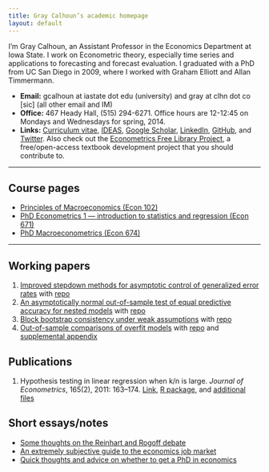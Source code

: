 ```yaml
---
title: Gray Calhoun’s academic homepage
layout: default
---
```


I’m Gray Calhoun, an Assistant Professor in the Economics Department
at Iowa State. I work on Econometric theory, especially time series
and applications to forecasting and forecast evaluation. I graduated
with a PhD from UC San Diego in 2009, where I worked with Graham
Elliott and Allan Timmermann.

* **Email:** gcalhoun at iastate dot edu (university) and gray at clhn
  dot co [sic] (all other email and IM)
* **Office:** 467 Heady Hall, (515) 294-6271.
  Office hours are 12-12:45 on Mondays and Wednesdays for spring, 2014.
* **Links:** [Curriculum vitae][cv],
  [IDEAS](http://ideas.repec.org/f/pca491.html),
  [Google Scholar](http://scholar.google.com/citations?hl=en&user=OS8d9ycAAAAJ),
  [LinkedIn](https://linkedin.com/in/grayclhn),
  [GitHub](https://github.com/grayclhn),
  and [Twitter](https://twitter.com/grayclhn).
  Also check out the [Econometrics Free Library Project][EFLP],
  a free/open-access textbook development project that you
  should contribute to.

[cv]: http://www.econ.iastate.edu/sites/default/files/profile/cv/calhoun-cv.pdf
[EFLP]: http://www.econometricslibrary.org

<hr />

## Course pages
* [Principles of Macroeconomics (Econ 102)](102)
* [PhD Econometrics 1 — introduction to statistics
  and regression (Econ 671)](671)
* [PhD Macroeconometrics (Econ 674)](674)

<hr />

## Working papers
1. [Improved stepdown methods for asymptotic control of generalized
   error rates](dl/calhoun-stepdown.pdf)
   with [repo](https://github.com/grayclhn/stepdown-paper)
1. [An asymptotically normal out-of-sample test of equal predictive
   accuracy for nested models](dl/calhoun-mixed-window.pdf)
   with [repo](https://github.com/grayclhn/mixedwindow)
1. [Block bootstrap consistency under weak
   assumptions](http://www.econ.iastate.edu/research/working-papers/p14313)
   with [repo](https://github.com/grayclhn/statboot-paper)
1. [Out-of-sample comparisons of overfit
   models](http://www.econ.iastate.edu/research/working-papers/p12462)
   with [repo](https://github.com/grayclhn/oos-overfit) and
   [supplemental appendix](dl/calhoun-oosoverfit-appendix.pdf)

## Publications
1. Hypothesis testing in linear regression when k/n is large. *Journal
   of Econometrics*, 165(2), 2011: 163–174.
   [Link](http://www.econ.iastate.edu/research/working-papers/p12216), 
   [R package](/dl/ftestLargeK_1.0.tar.gz), and 
   [additional files](/dl/calhoun-2010-ftest.tar.gz)

## Short essays/notes
* [Some thoughts on the Reinhart and Rogoff debate](http://pseudotrue.com/2013/04/24/some-thoughts-on-the-reinhart-and-rogoff-debate)
* [An extremely subjective guide to the economics job market](/dl/job-market-notes)
* [Quick thoughts and advice on whether to get a PhD in economics](/dl/econ-grad-school)
